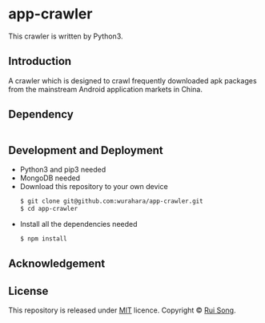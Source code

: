 # app-crawler

This crawler is written by Python3.

## Introduction

A crawler which is designed to crawl frequently downloaded apk packages from the mainstream Android application markets in China.

## Dependency

```

```

## Development and Deployment

- Python3 and pip3 needed
- MongoDB needed
- Download this repository to your own device
    ```bash
    $ git clone git@github.com:wurahara/app-crawler.git
    $ cd app-crawler
    ```
- Install all the dependencies needed
    ```bash
    $ npm install
    ```

## Acknowledgement


## License

This repository is released under [MIT](https://github.com/wurahara/app-crawler/blob/master/LICENSE) licence.
Copyright © [Rui Song](https://github.com/wurahara).
